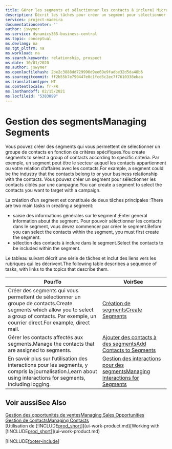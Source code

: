 ```yaml
---
title: Gérer les segments et sélectionner les contacts à inclure| Microsoft Docs
description: Décrit les tâches pour créer un segment pour sélectionner un groupe de contacts en fonction de critères spécifiques, par exemple, les contacts dans un secteur que vous souhaitez cibler.
services: project-madeira
documentationcenter: ''
author: jswymer
ms.service: dynamics365-business-central
ms.topic: conceptual
ms.devlang: na
ms.tgt_pltfrm: na
ms.workload: na
ms.search.keywords: relationship, prospect
ms.date: 10/01/2020
ms.author: jswymer
ms.openlocfilehash: 2be2c3888dd729996d9ee69e9fadbe32d5da48b6
ms.sourcegitcommit: ff2b55b7e790447e0c1fcd5c2ec7f7610338ebaa
ms.translationtype: HT
ms.contentlocale: fr-FR
ms.lasthandoff: 02/15/2021
ms.locfileid: "5383899"
---
```

# <a name="managing-segments"></a><span data-ttu-id="10cb8-103">Gestion des segments</span><span class="sxs-lookup"><span data-stu-id="10cb8-103">Managing Segments</span></span>
<span data-ttu-id="10cb8-104">Vous pouvez créer des segments qui vous permettent de sélectionner un groupe de contacts en fonction de critères spécifiques.</span><span class="sxs-lookup"><span data-stu-id="10cb8-104">You create segments to select a group of contacts according to specific criteria.</span></span> <span data-ttu-id="10cb8-105">Par exemple, un segment peut être le secteur auquel les contacts appartiennent ou votre relation d’affaires avec les contacts.</span><span class="sxs-lookup"><span data-stu-id="10cb8-105">For example, a segment could be the industry that the contacts belong to or your business relationship with the contacts.</span></span> <span data-ttu-id="10cb8-106">Vous pouvez créer un segment pour sélectionner les contacts ciblés par une campagne.</span><span class="sxs-lookup"><span data-stu-id="10cb8-106">You can create a segment to select the contacts you want to target with a campaign.</span></span>

<span data-ttu-id="10cb8-107">La création d’un segment est constituée de deux tâches principales :</span><span class="sxs-lookup"><span data-stu-id="10cb8-107">There are two main tasks in creating a segment:</span></span>

* <span data-ttu-id="10cb8-108">saisie des informations générales sur le segment ;</span><span class="sxs-lookup"><span data-stu-id="10cb8-108">Enter general information about the segment.</span></span> <span data-ttu-id="10cb8-109">Pour pouvoir sélectionner les contacts dans le segment, vous devez commencer par créer le segment.</span><span class="sxs-lookup"><span data-stu-id="10cb8-109">Before you can select the contacts within the segment, you must first create the segment.</span></span>
* <span data-ttu-id="10cb8-110">sélection des contacts à inclure dans le segment.</span><span class="sxs-lookup"><span data-stu-id="10cb8-110">Select the contacts to be included within the segment.</span></span>

<span data-ttu-id="10cb8-111">Le tableau suivant décrit une série de tâches et inclut des liens vers les rubriques qui les décrivent.</span><span class="sxs-lookup"><span data-stu-id="10cb8-111">The following table describes a sequence of tasks, with links to the topics that describe them.</span></span>

| <span data-ttu-id="10cb8-112">Pour</span><span class="sxs-lookup"><span data-stu-id="10cb8-112">To</span></span> | <span data-ttu-id="10cb8-113">Voir</span><span class="sxs-lookup"><span data-stu-id="10cb8-113">See</span></span> |
| --- | --- |
| <span data-ttu-id="10cb8-114">Créer des segments qui vous permettent de sélectionner un groupe de contacts.</span><span class="sxs-lookup"><span data-stu-id="10cb8-114">Create segments which allow you to select a group of contacts.</span></span> <span data-ttu-id="10cb8-115">Par exemple, un courrier direct.</span><span class="sxs-lookup"><span data-stu-id="10cb8-115">For example, direct mail.</span></span> |[<span data-ttu-id="10cb8-116">Création de segments</span><span class="sxs-lookup"><span data-stu-id="10cb8-116">Create Segments</span></span>](marketing-how-create-segment.md) |
| <span data-ttu-id="10cb8-117">Gérer les contacts affectés aux segments.</span><span class="sxs-lookup"><span data-stu-id="10cb8-117">Manage the contacts that are assigned to segments.</span></span> |[<span data-ttu-id="10cb8-118">Ajouter des contacts à des segments</span><span class="sxs-lookup"><span data-stu-id="10cb8-118">Add Contacts to Segments</span></span>](marketing-add-contact-segment.md) |
| <span data-ttu-id="10cb8-119">En savoir plus sur l’utilisation des interactions pour les segments, y compris la journalisation.</span><span class="sxs-lookup"><span data-stu-id="10cb8-119">Learn about using interactions for segments, including logging.</span></span> |[<span data-ttu-id="10cb8-120">Gestion des interactions pour des segments</span><span class="sxs-lookup"><span data-stu-id="10cb8-120">Managing Interactions for Segments</span></span>](marketing-interaction-segments.md) |

## <a name="see-also"></a><span data-ttu-id="10cb8-121">Voir aussi</span><span class="sxs-lookup"><span data-stu-id="10cb8-121">See Also</span></span>
[<span data-ttu-id="10cb8-122">Gestion des opportunités de ventes</span><span class="sxs-lookup"><span data-stu-id="10cb8-122">Managing Sales Opportunities</span></span>](marketing-manage-sales-opportunities.md)  
[<span data-ttu-id="10cb8-123">Gestion de contacts</span><span class="sxs-lookup"><span data-stu-id="10cb8-123">Managing Contacts</span></span>](marketing-contacts.md)  
<span data-ttu-id="10cb8-124">[Utilisation de [!INCLUDE[prod_short](includes/prod_short.md)]](ui-work-product.md)</span><span class="sxs-lookup"><span data-stu-id="10cb8-124">[Working with [!INCLUDE[prod_short](includes/prod_short.md)]](ui-work-product.md)</span></span>


[!INCLUDE[footer-include](includes/footer-banner.md)]